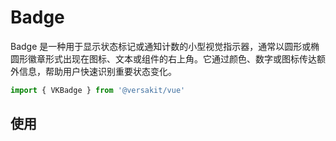 # Badge

Badge 是一种用于显示状态标记或通知计数的小型视觉指示器，通常以圆形或椭圆形徽章形式出现在图标、文本或组件的右上角。它通过颜色、数字或图标传达额外信息，帮助用户快速识别重要状态变化。

```typescript
import { VKBadge } from '@versakit/vue'
```

## 使用

<demo vue="./example/index.vue" />
